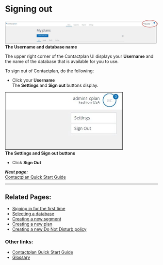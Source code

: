 # Signing out

![](UsernameCplanQAContactlabDev160530.jpg)  
**The Username and database name**  

The upper right corner of the Contactplan UI displays your **Username** and the name of the database that is available for you to use.  

To sign out of Contactplan, do the following:  

- Click your **Username**  
  The **Settings** and **Sign out** buttons display.  

![](SettingsSignOutCplanQAContactlabDev160530.jpg)  
**The Settings and Sign out buttons**  

- Click **Sign Out**  

***Next page:***  
[Contactplan Quick Start Guide](README.md)  

----------

## Related Pages:  

* [Signing in for the first time](FirstSignIn.md)  
* [Selecting a database](SelectingDatabase.md)  
* [Creating a new segment](CreatingNewSegment.md)  
* [Creating a new plan](CreatingNewPlan.md)  
* [Creating a new Do Not Disturb policy](CreatingNewDND.md)  

### Other links:  

* [Contactplan Quick Start Guide](README.md)  
* [Glossary](Glossary.md)  